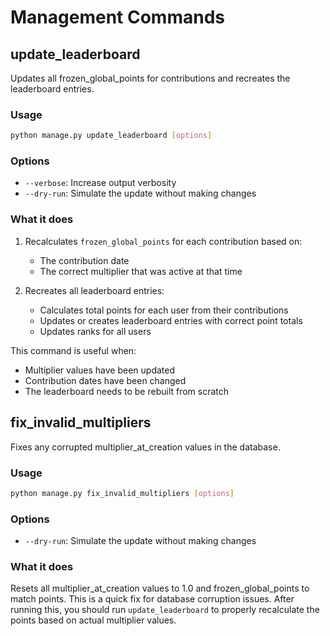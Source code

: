 # Management Commands

## update_leaderboard

Updates all frozen_global_points for contributions and recreates the leaderboard entries.

### Usage

```bash
python manage.py update_leaderboard [options]
```

### Options

- `--verbose`: Increase output verbosity
- `--dry-run`: Simulate the update without making changes

### What it does

1. Recalculates `frozen_global_points` for each contribution based on:
   - The contribution date
   - The correct multiplier that was active at that time

2. Recreates all leaderboard entries:
   - Calculates total points for each user from their contributions
   - Updates or creates leaderboard entries with correct point totals
   - Updates ranks for all users

This command is useful when:
- Multiplier values have been updated
- Contribution dates have been changed
- The leaderboard needs to be rebuilt from scratch

## fix_invalid_multipliers

Fixes any corrupted multiplier_at_creation values in the database.

### Usage

```bash
python manage.py fix_invalid_multipliers [options]
```

### Options

- `--dry-run`: Simulate the update without making changes

### What it does

Resets all multiplier_at_creation values to 1.0 and frozen_global_points to match points. This is a quick fix for database corruption issues. After running this, you should run `update_leaderboard` to properly recalculate the points based on actual multiplier values.